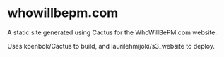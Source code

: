 whowillbepm.com
===============

A static site generated using Cactus for the WhoWillBePM.com website.

Uses koenbok/Cactus to build, and laurilehmijoki/s3_website to deploy.
